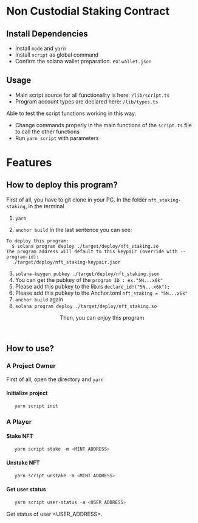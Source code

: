 # Non Custodial Staking Contract

## Install Dependencies

- Install `node` and `yarn`
- Install `script` as global command
- Confirm the solana wallet preparation. ex: `wallet.json`

## Usage

- Main script source for all functionality is here: `/lib/script.ts`
- Program account types are declared here: `/lib/types.ts`

Able to test the script functions working in this way.

- Change commands properly in the main functions of the `script.ts` file to call the other functions
- Run `yarn script` with parameters

# Features

## How to deploy this program?

First of all, you have to git clone in your PC.
In the folder `nft_staking-staking`, in the terminal

1. `yarn`

2. `anchor build`
   In the last sentence you can see:

```
To deploy this program:
  $ solana program deploy ./target/deploy/nft_staking.so
The program address will default to this keypair (override with --program-id):
  ./target/deploy/nft_staking-keypair.json
```

3. `solana-keygen pubkey ./target/deploy/nft_staking.json`
4. You can get the pubkey of the `program ID : ex."5N...x6k"`
5. Please add this pubkey to the lib.rs
   `declare_id!("5N...x6k");`
6. Please add this pubkey to the Anchor.toml
   `nft_staking = "5N...x6k"`
7. `anchor build` again
8. `solana program deploy ./target/deploy/nft_staking.so`

<p align = "center">
Then, you can enjoy this program 
</p>
</br>

## How to use?

### A Project Owner

First of all, open the directory and `yarn`

#### Initialize project

```js
   yarn script init
```

### A Player

#### Stake NFT

```js
   yarn script stake -m <MINT ADDRESS>
```

#### Unstake NFT

```js
   yarn script unstake -m <MINT ADDRESS>
```

#### Get user status

```js
   yarn script user-status -a <USER_ADDRESS>
```

Get status of user <USER_ADDRESS>.
